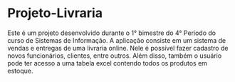 # Projeto-Livraria

Este é um projeto desenvolvido durante o 1° bimestre do 4° Período do curso de Sistemas de Informação. A aplicação consiste em um sistema de vendas e entregas de uma livraria online. Nele é possível fazer cadastro de novos funcionários, clientes, entre outros. Além disso, também o usuário pode ter acesso a uma tabela excel contendo todos os produtos em estoque.
